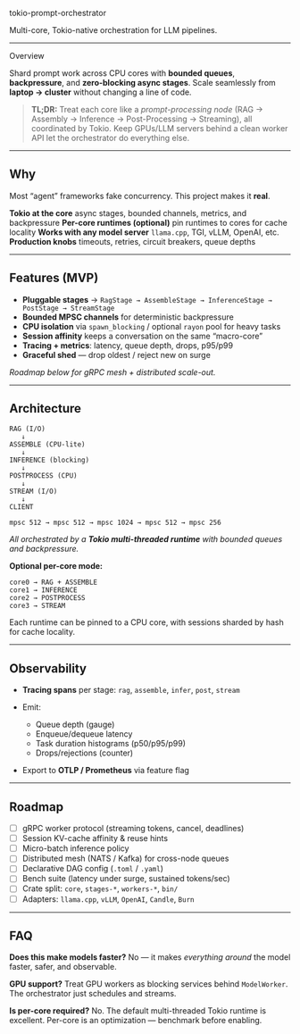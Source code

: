 tokio-prompt-orchestrator

Multi-core, Tokio-native orchestration for LLM pipelines.

---
 Overview

Shard prompt work across CPU cores with **bounded queues**, **backpressure**, and **zero-blocking async stages**.
Scale seamlessly from **laptop → cluster** without changing a line of code.

> **TL;DR:** Treat each core like a *prompt-processing node*
> (RAG → Assembly → Inference → Post-Processing → Streaming),
> all coordinated by Tokio.
> Keep GPUs/LLM servers behind a clean worker API 
> let the orchestrator do everything else.

---

##  Why

Most “agent” frameworks fake concurrency.
This project makes it **real**.

 **Tokio at the core**  async stages, bounded channels, metrics, and backpressure
 **Per-core runtimes (optional)**  pin runtimes to cores for cache locality
 **Works with any model server**  `llama.cpp`, TGI, vLLM, OpenAI, etc.
 **Production knobs**  timeouts, retries, circuit breakers, queue depths

---

##  Features (MVP)

* **Pluggable stages** → `RagStage → AssembleStage → InferenceStage → PostStage → StreamStage`
* **Bounded MPSC channels** for deterministic backpressure
* **CPU isolation** via `spawn_blocking` / optional `rayon` pool for heavy tasks
* **Session affinity** keeps a conversation on the same “macro-core”
* **Tracing + metrics**: latency, queue depth, drops, p95/p99
* **Graceful shed** — drop oldest / reject new on surge

 *Roadmap below for gRPC mesh + distributed scale-out.*

---

##  Architecture

```
RAG (I/O)
   ↓
ASSEMBLE (CPU-lite)
   ↓
INFERENCE (blocking)
   ↓
POSTPROCESS (CPU)
   ↓
STREAM (I/O)
   ↓
CLIENT

mpsc 512 → mpsc 512 → mpsc 1024 → mpsc 512 → mpsc 256
```

*All orchestrated by a **Tokio multi-threaded runtime** with bounded queues and backpressure.*

**Optional per-core mode:**

```
core0 → RAG + ASSEMBLE
core1 → INFERENCE
core2 → POSTPROCESS
core3 → STREAM
```

Each runtime can be pinned to a CPU core, with sessions sharded by hash for cache locality.

---




##  Observability

* **Tracing spans** per stage: `rag`, `assemble`, `infer`, `post`, `stream`
* Emit:

  * Queue depth (gauge)
  * Enqueue/dequeue latency
  * Task duration histograms (p50/p95/p99)
  * Drops/rejections (counter)
* Export to **OTLP / Prometheus** via feature flag

---

##  Roadmap

* [ ] gRPC worker protocol (streaming tokens, cancel, deadlines)
* [ ] Session KV-cache affinity & reuse hints
* [ ] Micro-batch inference policy
* [ ] Distributed mesh (NATS / Kafka) for cross-node queues
* [ ] Declarative DAG config (`.toml` / `.yaml`)
* [ ] Bench suite (latency under surge, sustained tokens/sec)
* [ ] Crate split: `core`, `stages-*`, `workers-*`, `bin/`
* [ ] Adapters: `llama.cpp`, `vLLM`, `OpenAI`, `Candle`, `Burn`

---

##  FAQ

**Does this make models faster?**
No — it makes *everything around* the model faster, safer, and observable.

**GPU support?**
Treat GPU workers as blocking services behind `ModelWorker`. The orchestrator just schedules and streams.

**Is per-core required?**
No. The default multi-threaded Tokio runtime is excellent. Per-core is an optimization — benchmark before enabling.


